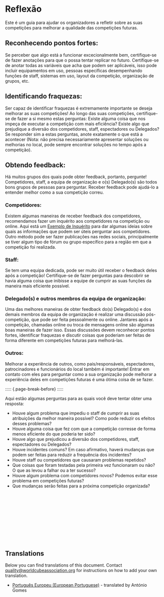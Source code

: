 # Reflexão

Este é um guia para ajudar os organizadores a refletir sobre as suas competições para melhorar a qualidade das competições futuras.

## Reconhecendo pontos fortes:

Se perceber que algo está a funcionar excecionalmente bem, certifique-se de fazer anotações para que o possa tentar replicar no futuro. Certifique-se de anotar todas as variáveis ​​que acha que podem ser aplicáveis, isso pode incluir equipamentos em uso, pessoas específicas desempenhando funções de staff, sistemas em uso, layout da competição, organização de grupos, etc.

## Identificando fraquezas:

Ser capaz de identificar fraquezas é extremamente importante se deseja melhorar as suas competições! Ao longo das suas competições, certifique-se de fazer a si mesmo estas perguntas: Existe alguma coisa que nos impeça de executar a competição com mais eficiência? Existe algo que prejudique a diversão dos competidores, staff, espectadores ou Delegados? Se responder sim a estas perguntas, anote exatamente o que está a acontecer (Nota: não precisa necessariamente apresentar soluções ou melhorias no local, pode sempre encontrar soluções no tempo após a competição).

## Obtendo feedback:

Há muitos grupos dos quais pode obter feedback, portanto, pergunte! Competidores, staff, a equipa de organização e o(s) Delegado(s) são todos bons grupos de pessoas para perguntar. Receber feedback pode ajudá-lo a entender melhor como a sua competição correu.

### Competidores:

Existem algumas maneiras de receber feedback dos competidores, recomendamos fazer um inquérito aos competidores na competição ou online. Aqui está um [Exemplo de Inquérito](https://forms.gle/tKNCW1xdVaCXSzG97) para dar algumas ideias sobre quais as informações que podem ser úteis perguntar aos competidores. Outro método pode ser fazer publicações nas redes sociais, principalmente se tiver algum tipo de fórum ou grupo específico para a região em que a competição foi realizada.

### Staff:

Se tem uma equipa dedicada, pode ser muito útil receber o feedback deles após a competição! Certifique-se de fazer perguntas para descobrir se havia alguma coisa que inibisse a equipe de cumprir as suas funções da maneira mais eficiente possível.

### Delegado(s) e outros membros da equipa de organização:

Uma das melhores maneiras de obter feedback do(s) Delegado(s) e dos demais membros da equipa de organização é realizar uma discussão pós-competição, que pode ser feita pessoalmente ou online. Jantares após a competição, chamadas online ou troca de mensagens online são algumas boas maneiras de fazer isso. Essas discussões devem reconhecer pontos fortes, identificar fraquezas e discutir coisas que poderiam ser feitas de forma diferente em competições futuras para melhorá-las.

### Outros:

Melhorar a experiência de outros, como pais/responsáveis, espectadores, patrocinadores e funcionários do local também é importante! Entrar em contato com eles para perguntar como a sua organização pode melhorar a experiência deles em competições futuras é uma ótima coisa de se fazer.

::::: {.page-break-before}
:::::

Aqui estão algumas perguntas para as quais você deve tentar obter uma resposta:

- Houve algum problema que impediu o staff de cumprir as suas atribuições da melhor maneira possível? Como pode reduzir os efeitos desses problemas?
- Houve alguma coisa que fez com que a competição corresse de forma menos eficiente do que poderia ter sido?
- Houve algo que prejudicou a diversão dos competidores, staff, espectadores ou Delegados?
- Houve incidentes comuns? Em caso afirmativo, haverá mudanças que podem ser feitas para reduzir a frequência dos incidentes?
- Houve staff ou competidores que causaram problemas repetidos?
- Que coisas que foram testadas pela primeira vez funcionaram ou não? O que as levou a falhar ou a ter sucesso?
- Houve algum problema com competidores novos? Podemos evitar esse problema em competições futuras?
- Que mudanças serão feitas para a próxima competição organizada?

<div style="margin-top: 200px"></div>

## Translations

Below you can find translations of this document. Contact quality@worldcubeassociation.org for instructions on how to add your own translation.

- [Português Europeu (European Portuguese)](https://worldcubeassociation.org/edudoc/organizer-guidelines/pt/reflection.pdf) - translated by António Gomes
